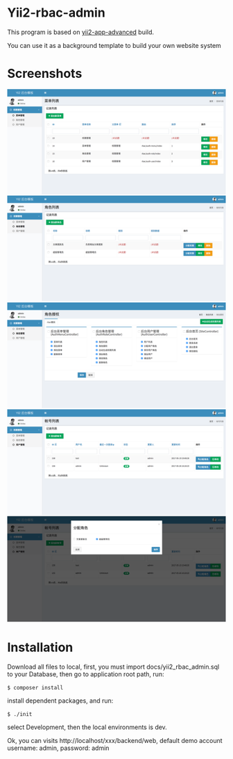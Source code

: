 # Yii2-rbac-admin
This program is based on [yii2-app-advanced](https://github.com/yiisoft/yii2-app-advanced) build.

You can use it as a background template to build your own website system

# Screenshots
![image](https://github.com/yzxh24/yii2-rbac-admin/blob/master/docs/screenshots/1.png)
![image](https://github.com/yzxh24/yii2-rbac-admin/blob/master/docs/screenshots/2.png)
![image](https://github.com/yzxh24/yii2-rbac-admin/blob/master/docs/screenshots/3.png)
![image](https://github.com/yzxh24/yii2-rbac-admin/blob/master/docs/screenshots/4.png)
![image](https://github.com/yzxh24/yii2-rbac-admin/blob/master/docs/screenshots/6.png)

# Installation
Download all files to local, first, you must import docs/yii2_rbac_admin.sql to your Database, then go to application root path, run:

```
$ composer install
```

install dependent packages, and run: 

```
$ ./init
```

select Development, then the local environments is dev.

Ok, you can visits http://localhost/xxx/backend/web, default demo account username: admin, password: admin